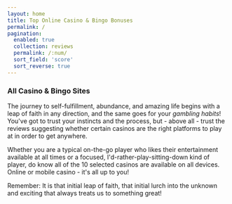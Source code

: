 ```yaml
---
layout: home
title: Top Online Casino & Bingo Bonuses 
permalink: /
pagination: 
  enabled: true
  collection: reviews
  permalink: /:num/
  sort_field: 'score'
  sort_reverse: true
---
```


### All Casino & Bingo Sites

The journey to self-fulfillment, abundance, and amazing life begins with a leap of faith in any direction, and the same goes for your _gambling habits_! You've got to trust your instincts and the process, but - above all - trust the reviews suggesting whether certain casinos are the right platforms to play at in order to get anywhere. 

Whether you are a typical on-the-go player who likes their entertainment available at all times or a focused, I'd-rather-play-sitting-down kind of player, do know all of the 10 selected casinos are available on all devices.  Online or mobile casino - it's all up to you!

Remember: It is that initial leap of faith, that initial lurch into the unknown and exciting that always treats us to something great!